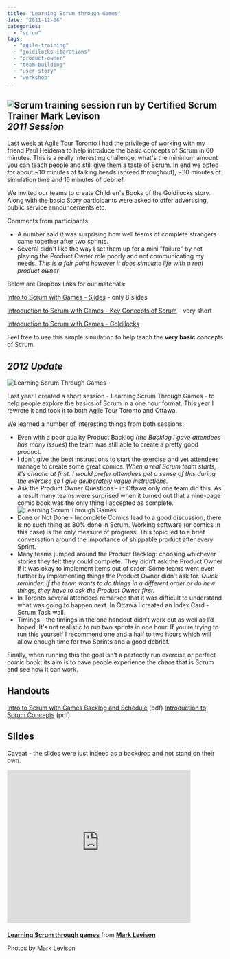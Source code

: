 ```yaml
---
title: "Learning Scrum through Games"
date: "2011-11-08"
categories: 
  - "scrum"
tags: 
  - "agile-training"
  - "goldilocks-iterations"
  - "product-owner"
  - "team-building"
  - "user-story"
  - "workshop"
---
```


## ![Scrum training session run by Certified Scrum Trainer Mark Levison](src/content/blog/learning-scrum-through-games/images/2011-11-03-11.16.49.jpg) _2011 Session_

Last week at Agile Tour Toronto I had the privilege of working with my friend Paul Heidema to help introduce the basic concepts of Scrum in 60 minutes. This is a really interesting challenge, what's the minimum amount you can teach people and still give them a taste of Scrum. In end we opted for about ~10 minutes of talking heads (spread throughout), ~30 minutes of simulation time and 15 minutes of debrief.

We invited our teams to create Children's Books of the Goldilocks story. Along with the basic Story participants were asked to offer advertising, public service announcements etc.

Comments from participants:

- A number said it was surprising how well teams of complete strangers came together after two sprints.
- Several didn't like the way I set them up for a mini "failure" by not playing the Product Owner role poorly and not communicating my needs. _This is a fair point however it does simulate life with a real product owner_

Below are Dropbox links for our materials:

[Intro to Scrum with Games - Slides](https://www.dropbox.com/s/lcgf3vzwicw3m9a/Intro-to-Scrum-with-Games-Slides-Mark-Levison-and-Paul-Heidema.pdf?dl=0 "Intro to Scrum with Games - Slides - Mark Levison and Paul Heidema") - only 8 slides

[Introduction to Scrum with Games - Key Concepts of Scrum](https://www.dropbox.com/s/1kfin87i8gb4e0k/Introduction-to-Scrum-with-Games-Key-Concepts-of-Scrum-Mark-Levison-and-Paul-Heidema.pdf?dl=0 "Introduction to Scrum with Games - Key Concepts of Scrum - Mark Levison and Paul Heidema") - very short

[Introduction to Scrum with Games - Goldilocks](https://www.dropbox.com/s/qxcypyr8nftkptl/Introduction-to-Scrum-with-Games-Goldilocks-Mark-Levison-and-Paul-Heidema.pdf?dl=0 "Introduction to Scrum with Games - Goldilocks - Mark Levison and Paul Heidema")

Feel free to use this simple simulation to help teach the **very basic** concepts of Scrum.

## _2012 Update_

![Learning Scrum Through Games](src/content/blog/learning-scrum-through-games/images/wpid-LearningScrumThroughGamesSuccess-2012-11-27-07-30.jpg)

Last year I created a short session - Learning Scrum Through Games - to help people explore the basics of Scrum in a one hour format. This year I rewrote it and took it to both Agile Tour Toronto and Ottawa.

We learned a number of interesting things from both sessions:

- Even with a poor quality Product Backlog _(the Backlog I gave attendees has many issues_) the team was still able to create a pretty good product.
- I don’t give the best instructions to start the exercise and yet attendees manage to create some great comics. _When a real Scrum team starts, it's chaotic at first. I would prefer attendees get a sense of this during the exercise so I give deliberately vague instructions._
- Ask the Product Owner Questions - in Ottawa only one team did this. As a result many teams were surprised when it turned out that a nine-page comic book was the only thing I accepted as complete.![Learning Scrum Through Games](src/content/blog/learning-scrum-through-games/images/wpid-ScrumThroughGames-2012-11-27-07-30.jpg)
- Done or Not Done - Incomplete Comics lead to a good discussion, there is no such thing as 80% done in Scrum. Working software (or comics in this case) is the only measure of progress. This topic led to a brief conversation around the importance of shippable product after every Sprint.
- Many teams jumped around the Product Backlog: choosing whichever stories they felt they could complete. They didn’t ask the Product Owner if it was okay to implement items out of order. Some teams went even further by implementing things the Product Owner didn’t ask for. _Quick reminder: if the team wants to do things in a different order or do new things, they have to ask the Product Owner first._
- In Toronto several attendees remarked that it was difficult to understand what was going to happen next. In Ottawa I created an Index Card - Scrum Task wall.
- Timings - the timings in the one handout didn’t work out as well as I’d hoped. It's not realistic to run two sprints in one hour. If you’re trying to run this yourself I recommend one and a half to two hours which will allow enough time for two Sprints and a good debrief.

Finally, when running this the goal isn’t a perfectly run exercise or perfect comic book; its aim is to have people experience the chaos that is Scrum and see how it can work.

## Handouts

[Intro to Scrum with Games Backlog and Schedule](/wp-content/uploads/2020/01/Intro-to-Scrum-with-Games-Backlog-and-Schedule.pdf) (pdf) [Introduction to Scrum Concepts](/wp-content/uploads/2020/01/Introduction-to-Scrum-Concepts.pdf) (pdf)

## Slides

Caveat - the slides were just indeed as a backdrop and not stand on their own.

<iframe style="border-bottom-width: 0px; border-style: solid; border-color: #cccccc; margin-bottom: 5px;" src="https://www.slideshare.net/slideshow/embed_code/15370715" width="427" height="356" frameborder="0" marginwidth="0" marginheight="0" scrolling="no" data-mce-fragment="1"></iframe>

**[Learning Scrum through games](https://www.slideshare.net/mlevison/learning-scrum-through-games-15370715 "Learning Scrum through games")** from **[Mark Levison](https://www.slideshare.net/mlevison)**

Photos by Mark Levison
